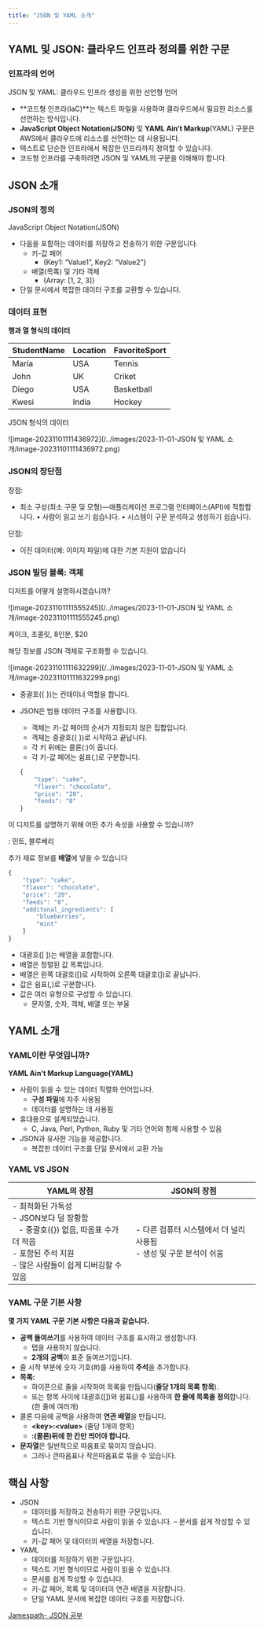 ```yaml
---
title: "JSON 및 YAML 소개"
---
```


## YAML 및 JSON: 클라우드 인프라 정의를 위한 구문

### 인프라의 언어

JSON 및 YAML: 클라우드 인프라 생성을 위한 선언형 언어

- **코드형 인프라(IaC)**는 텍스트 파일을 사용하여 클라우드에서 필요한 리소스를 선언하는 방식입니다. 
- **JavaScript Object Notation(JSON)** 및 **YAML Ain’t Markup**(YAML) 구문은 AWS에서 클라우드에 리소스를 선언하는 데 사용됩니다. 
- 텍스트로 단순한 인프라에서 복잡한 인프라까지 정의할 수 있습니다. 
- 코드형 인프라를 구축하려면 JSON 및 YAML의 구문을 이해해야 합니다.

## JSON 소개

### JSON의 정의

JavaScript Object Notation(JSON)

- 다음을 포함하는 데이터를 저장하고 전송하기 위한 구문입니다. 
  - 키-값 페어 
    - {Key1: “Value1”, Key2: “Value2”}
  - 배열(목록) 및 기타 객체 
    - {Array: [1, 2, 3]} 
- 단일 문서에서 복잡한 데이터 구조를 교환할 수 있습니다.

### 데이터 표현

**행과 열 형식의 데이터**

| StudentName | Location | FavoriteSport |
| ----------- | -------- | ------------- |
| María       | USA      | Tennis        |
| John        | UK       | Criket        |
| Diego       | USA      | Basketball    |
| Kwesi       | India    | Hockey        |

JSON 형식의 데이터

![image-20231101111436972](/../images/2023-11-01-JSON 및 YAML 소개/image-20231101111436972.png)

### JSON의 장단점

장점:

- 최소 구성(최소 구문 및 모형)—애플리케이션 프로그램 인터페이스(API)에 적합합니다. • 사람이 읽고 쓰기 쉽습니다. • 시스템이 구문 분석하고 생성하기 쉽습니다.

단점:

- 이진 데이터(예: 이미지 파일)에 대한 기본 지원이 없습니다



### JSON 빌딩 블록: 객체

 디저트를 어떻게 설명하시겠습니까?

![image-20231101111555245](/../images/2023-11-01-JSON 및 YAML 소개/image-20231101111555245.png)

케이크, 초콜릿, 8인분, $20

해당 정보를 JSON 객체로 구조화할 수 있습니다.

![image-20231101111632299](/../images/2023-11-01-JSON 및 YAML 소개/image-20231101111632299.png)

- 중괄호({ })는 컨테이너 역할을 합니다. 

- JSON은 범용 데이터 구조를 사용합니다. 

  - 객체는 키-값 페어의 순서가 지정되지 않은 집합입니다. 
  - 객체는 중괄호({ })로 시작하고 끝납니다. 
  - 각 키 뒤에는 콜론(:)이 옵니다. 
  - 각 키-값 페어는 쉼표(,)로 구분합니다. 

  ```javascript
  {
      "type": "cake",
      "flavor": "chocolate",
      "price": "20",
      "feeds": "8"    
  }
  ```

이 디저트를 설명하기 위해 어떤 추가 속성을 사용할 수 있습니까?

: 민트, 블루베리

추가 재료 정보를 **배열**에 넣을 수 있습니다

```javascript
{
    "type": "cake",
    "flavor": "chocolate",
    "price": "20",
    "feeds": "8",
    "additonal_ingredients": [
        "blueberries",
        "mint"
    ]
}
```

- 대괄호([ ])는 배열을 포함합니다. 
- 배열은 정렬된 값 목록입니다. 
- 배열은 왼쪽 대괄호([)로 시작하여 오른쪽 대괄호(])로 끝납니다. 
- 값은 쉼표(,)로 구분합니다. 
- 값은 여러 유형으로 구성할 수 있습니다. 
  - 문자열, 숫자, 객체, 배열 또는 부울

## YAML 소개

### YAML이란 무엇입니까?

**YAML Ain't Markup Language(YAML)**

- 사람이 읽을 수 있는 데이터 직렬화 언어입니다. 
  - **구성 파일**에 자주 사용됨 
  - 데이터를 설명하는 데 사용됨 
- 휴대용으로 설계되었습니다. 
  - C, Java, Perl, Python, Ruby 및 기타 언어와 함께 사용할 수 있음 
- JSON과 유사한 기능을 제공합니다. 
  - 복잡한 데이터 구조를 단일 문서에서 교환 가능

### YAML VS JSON

| YAML의 장점                                                  | JSON의 장점                                                  |
| ------------------------------------------------------------ | ------------------------------------------------------------ |
| - 최적화된 가독성<br />- JSON보다 덜 장황함 <br />&nbsp;&nbsp;   - 중괄호({}) 없음, 따옴표 수가 더 적음<br />- 포함된 주석 지원<br />- 많은 사람들이 쉽게 디버깅할 수 있음 | - 다른 컴퓨터 시스템에서 더 널리 사용됨<br />- 생성 및 구문 분석이 쉬움 |

### YAML 구문 기본 사항

**몇 가지 YAML 구문 기본 사항은 다음과 같습니다.**

- **공백 들여쓰기**를 사용하여 데이터 구조를 표시하고 생성합니다. 
  - 탭을 사용하지 않습니다. 
  - **2개의 공백**이 표준 들여쓰기입니다. 
- 줄 시작 부분에 숫자 기호(#)를 사용하여 **주석**을 추가합니다. 
- **목록:** 
  - 하이픈으로 줄을 시작하여 목록을 만듭니다(**줄당 1개의 목록 항목**). 
  - 또는 항목 사이에 대괄호([])와 쉼표(,)를 사용하여 **한 줄에 목록을 정의**합니다. (한 줄에 여러개)
- 콜론 다음에 공백을 사용하여 **연관 배열**을 만듭니다. 
  - **\<key>:\<value>** (줄당 1개의 항목)
  - **:(콜론)뒤에 한 칸만 띄어야 합니다.**
- **문자열**은 일반적으로 따옴표로 묶이지 않습니다. 
  - 그러나 큰따옴표나 작은따옴표로 묶을 수 있습니다.

## 핵심 사항

- JSON 
  - 데이터를 저장하고 전송하기 위한 구문입니다. 
  - 텍스트 기반 형식이므로 사람이 읽을 수 있습니다. – 문서를 쉽게 작성할 수 있습니다. 
  - 키-값 페어 및 데이터의 배열을 저장합니다. 
- YAML 
  - 데이터를 저장하기 위한 구문입니다. 
  - 텍스트 기반 형식이므로 사람이 읽을 수 있습니다. 
  - 문서를 쉽게 작성할 수 있습니다. 
  - 키-값 페어, 목록 및 데이터의 연관 배열을 저장합니다. 
  - 단일 YAML 문서에 복잡한 데이터 구조를 저장합니다. 

[Jamespath- JSON 공부](jmespath.org)